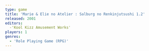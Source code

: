 ```yaml
---
type: game
title: 'Marie & Elie no Atelier : Salburg no Renkinjutsushi 1.2'
released: 2001
editors: 
  -'Kool Kizz Amusement Works'
players: 1
genres:
  - 'Role Playing Game (RPG)'
---
```


